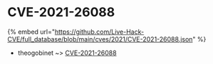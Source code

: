 # CVE-2021-26088
{% embed url="https://github.com/Live-Hack-CVE/full_database/blob/main/cves/2021/CVE-2021-26088.json" %}

* theogobinet ~> [CVE-2021-26088](https://www.alice-snow.ru/2021/database/cve-2021-26088/cve-2021-26088-theogobinet)